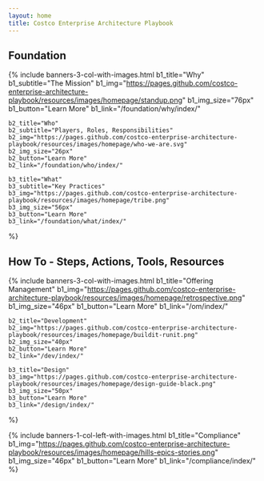 ```yaml
---
layout: home
title: Costco Enterprise Architecture Playbook
---
```


## Foundation

{% include banners-3-col-with-images.html
    b1_title="Why"
    b1_subtitle="The Mission"
    b1_img="https://pages.github.com/costco-enterprise-architecture-playbook/resources/images/homepage/standup.png"
    b1_img_size="76px"
    b1_button="Learn More"
    b1_link="/foundation/why/index/"

    b2_title="Who"
    b2_subtitle="Players, Roles, Responsibilities"
    b2_img="https://pages.github.com/costco-enterprise-architecture-playbook/resources/images/homepage/who-we-are.svg"
    b2_img_size="26px"
    b2_button="Learn More"
    b2_link="/foundation/who/index/"

    b3_title="What"
    b3_subtitle="Key Practices"
    b3_img="https://pages.github.com/costco-enterprise-architecture-playbook/resources/images/homepage/tribe.png"
    b3_img_size="56px"
    b3_button="Learn More"
    b3_link="/foundation/what/index/"
%}

## How To - Steps, Actions, Tools, Resources

{% include banners-3-col-with-images.html
    b1_title="Offering Management"
    b1_img="https://pages.github.com/costco-enterprise-architecture-playbook/resources/images/homepage/retrospective.png"
    b1_img_size="46px"
    b1_button="Learn More"
    b1_link="/om/index/"

    b2_title="Development"
    b2_img="https://pages.github.com/costco-enterprise-architecture-playbook/resources/images/homepage/buildit-runit.png"
    b2_img_size="40px"
    b2_button="Learn More"
    b2_link="/dev/index/"

    b3_title="Design"
    b3_img="https://pages.github.com/costco-enterprise-architecture-playbook/resources/images/homepage/design-guide-black.png"
    b3_img_size="50px"
    b3_button="Learn More"
    b3_link="/design/index/"
%}

{% include banners-1-col-left-with-images.html
    b1_title="Compliance"
    b1_img="https://pages.github.com/costco-enterprise-architecture-playbook/resources/images/homepage/hills-epics-stories.png"
    b1_img_size="46px"
    b1_button="Learn More"
    b1_link="/compliance/index/"
%}
